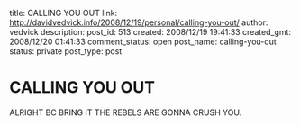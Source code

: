 title: CALLING YOU OUT
link: http://davidvedvick.info/2008/12/19/personal/calling-you-out/
author: vedvick
description: 
post_id: 513
created: 2008/12/19 19:41:33
created_gmt: 2008/12/20 01:41:33
comment_status: open
post_name: calling-you-out
status: private
post_type: post

# CALLING YOU OUT

ALRIGHT BC BRING IT THE REBELS ARE GONNA CRUSH YOU.